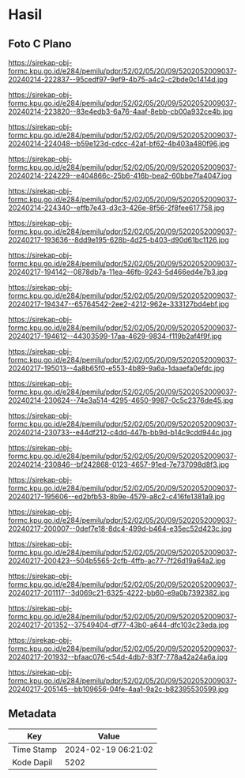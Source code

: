 # Hasil

## Foto C Plano

https://sirekap-obj-formc.kpu.go.id/e284/pemilu/pdpr/52/02/05/20/09/5202052009037-20240214-222837--95cedf97-9ef9-4b75-a4c2-c2bde0c1414d.jpg

https://sirekap-obj-formc.kpu.go.id/e284/pemilu/pdpr/52/02/05/20/09/5202052009037-20240214-223820--83e4edb3-6a76-4aaf-8ebb-cb00a932ce4b.jpg

https://sirekap-obj-formc.kpu.go.id/e284/pemilu/pdpr/52/02/05/20/09/5202052009037-20240214-224048--b59e123d-cdcc-42af-bf62-4b403a480f96.jpg

https://sirekap-obj-formc.kpu.go.id/e284/pemilu/pdpr/52/02/05/20/09/5202052009037-20240214-224229--e404866c-25b6-416b-bea2-60bbe7fa4047.jpg

https://sirekap-obj-formc.kpu.go.id/e284/pemilu/pdpr/52/02/05/20/09/5202052009037-20240214-224340--effb7e43-d3c3-426e-8f56-2f8fee617758.jpg

https://sirekap-obj-formc.kpu.go.id/e284/pemilu/pdpr/52/02/05/20/09/5202052009037-20240217-193636--8dd9e195-628b-4d25-b403-d90d61bc1126.jpg

https://sirekap-obj-formc.kpu.go.id/e284/pemilu/pdpr/52/02/05/20/09/5202052009037-20240217-194142--0878db7a-11ea-46fb-9243-5d466ed4e7b3.jpg

https://sirekap-obj-formc.kpu.go.id/e284/pemilu/pdpr/52/02/05/20/09/5202052009037-20240217-194347--65764542-2ee2-4212-962e-333127bd4ebf.jpg

https://sirekap-obj-formc.kpu.go.id/e284/pemilu/pdpr/52/02/05/20/09/5202052009037-20240217-194612--44303599-17aa-4629-9834-f119b2af4f9f.jpg

https://sirekap-obj-formc.kpu.go.id/e284/pemilu/pdpr/52/02/05/20/09/5202052009037-20240217-195013--4a8b65f0-e553-4b89-9a6a-1daaefa0efdc.jpg

https://sirekap-obj-formc.kpu.go.id/e284/pemilu/pdpr/52/02/05/20/09/5202052009037-20240214-230624--74e3a514-4295-4650-9987-0c5c2376de45.jpg

https://sirekap-obj-formc.kpu.go.id/e284/pemilu/pdpr/52/02/05/20/09/5202052009037-20240214-230733--e44df212-c4dd-447b-bb9d-b14c9cdd944c.jpg

https://sirekap-obj-formc.kpu.go.id/e284/pemilu/pdpr/52/02/05/20/09/5202052009037-20240214-230846--bf242868-0123-4657-91ed-7e737098d8f3.jpg

https://sirekap-obj-formc.kpu.go.id/e284/pemilu/pdpr/52/02/05/20/09/5202052009037-20240217-195606--ed2bfb53-8b9e-4579-a8c2-c416fe1381a9.jpg

https://sirekap-obj-formc.kpu.go.id/e284/pemilu/pdpr/52/02/05/20/09/5202052009037-20240217-200007--0def7e18-8dc4-499d-b464-e35ec52d423c.jpg

https://sirekap-obj-formc.kpu.go.id/e284/pemilu/pdpr/52/02/05/20/09/5202052009037-20240217-200423--504b5565-2cfb-4ffb-ac77-7f26d19a64a2.jpg

https://sirekap-obj-formc.kpu.go.id/e284/pemilu/pdpr/52/02/05/20/09/5202052009037-20240217-201117--3d069c21-6325-4222-bb60-e9a0b7392382.jpg

https://sirekap-obj-formc.kpu.go.id/e284/pemilu/pdpr/52/02/05/20/09/5202052009037-20240217-201352--37549404-df77-43b0-a644-dfc103c23eda.jpg

https://sirekap-obj-formc.kpu.go.id/e284/pemilu/pdpr/52/02/05/20/09/5202052009037-20240217-201932--bfaac076-c54d-4db7-83f7-778a42a24a6a.jpg

https://sirekap-obj-formc.kpu.go.id/e284/pemilu/pdpr/52/02/05/20/09/5202052009037-20240217-205145--bb109656-04fe-4aa1-9a2c-b82395530599.jpg


## Metadata

| Key        | Value               |
| ---------- | ------------------- |
| Time Stamp | 2024-02-19 06:21:02 |
| Kode Dapil | 5202                |



